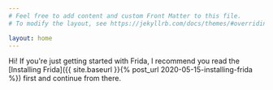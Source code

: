 ```yaml
---
# Feel free to add content and custom Front Matter to this file.
# To modify the layout, see https://jekyllrb.com/docs/themes/#overriding-theme-defaults

layout: home
---
```


Hi! If you're just getting started with Frida, I recommend you read the [Installing Frida]({{ site.baseurl }}{% post_url 2020-05-15-installing-frida %}) first and continue from there.